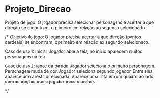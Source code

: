 # Projeto_Direcao
Projeto de jogo. O jogador precisa selecionar personagens e acertar a que direção se encontram, o primeiro em relação ao segundo selecionado.

/*
Objetivo do jogo:
 O jogador precisa acertar a que direção (pontos cardeais) se encontram, o primeiro em relação ao segundo selecionado.
 
Caso de uso 1: Iniciar
Jogador abre a tela, no início aparecem muitos personagens na tela.

Caso de uso 2: lance da partida
Jogador seleciona o primeiro personagem. Personagem muda de cor. Jogador seleciona segundo jogador. Entre eles aparece uma aresta direcionada.
Aparece uma lista em um quadro ao lado com as opções que o jogador pode escolher. 
 
 
 
 */
